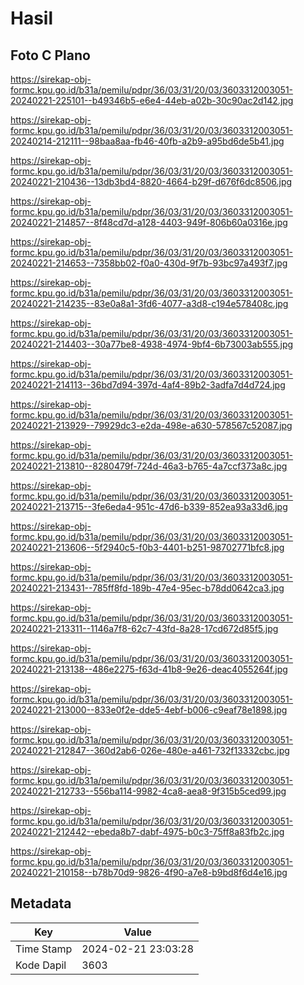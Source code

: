 # Hasil

## Foto C Plano

https://sirekap-obj-formc.kpu.go.id/b31a/pemilu/pdpr/36/03/31/20/03/3603312003051-20240221-225101--b49346b5-e6e4-44eb-a02b-30c90ac2d142.jpg

https://sirekap-obj-formc.kpu.go.id/b31a/pemilu/pdpr/36/03/31/20/03/3603312003051-20240214-212111--98baa8aa-fb46-40fb-a2b9-a95bd6de5b41.jpg

https://sirekap-obj-formc.kpu.go.id/b31a/pemilu/pdpr/36/03/31/20/03/3603312003051-20240221-210436--13db3bd4-8820-4664-b29f-d676f6dc8506.jpg

https://sirekap-obj-formc.kpu.go.id/b31a/pemilu/pdpr/36/03/31/20/03/3603312003051-20240221-214857--8f48cd7d-a128-4403-949f-806b60a0316e.jpg

https://sirekap-obj-formc.kpu.go.id/b31a/pemilu/pdpr/36/03/31/20/03/3603312003051-20240221-214653--7358bb02-f0a0-430d-9f7b-93bc97a493f7.jpg

https://sirekap-obj-formc.kpu.go.id/b31a/pemilu/pdpr/36/03/31/20/03/3603312003051-20240221-214235--83e0a8a1-3fd6-4077-a3d8-c194e578408c.jpg

https://sirekap-obj-formc.kpu.go.id/b31a/pemilu/pdpr/36/03/31/20/03/3603312003051-20240221-214403--30a77be8-4938-4974-9bf4-6b73003ab555.jpg

https://sirekap-obj-formc.kpu.go.id/b31a/pemilu/pdpr/36/03/31/20/03/3603312003051-20240221-214113--36bd7d94-397d-4af4-89b2-3adfa7d4d724.jpg

https://sirekap-obj-formc.kpu.go.id/b31a/pemilu/pdpr/36/03/31/20/03/3603312003051-20240221-213929--79929dc3-e2da-498e-a630-578567c52087.jpg

https://sirekap-obj-formc.kpu.go.id/b31a/pemilu/pdpr/36/03/31/20/03/3603312003051-20240221-213810--8280479f-724d-46a3-b765-4a7ccf373a8c.jpg

https://sirekap-obj-formc.kpu.go.id/b31a/pemilu/pdpr/36/03/31/20/03/3603312003051-20240221-213715--3fe6eda4-951c-47d6-b339-852ea93a33d6.jpg

https://sirekap-obj-formc.kpu.go.id/b31a/pemilu/pdpr/36/03/31/20/03/3603312003051-20240221-213606--5f2940c5-f0b3-4401-b251-98702771bfc8.jpg

https://sirekap-obj-formc.kpu.go.id/b31a/pemilu/pdpr/36/03/31/20/03/3603312003051-20240221-213431--785ff8fd-189b-47e4-95ec-b78dd0642ca3.jpg

https://sirekap-obj-formc.kpu.go.id/b31a/pemilu/pdpr/36/03/31/20/03/3603312003051-20240221-213311--1146a7f8-62c7-43fd-8a28-17cd672d85f5.jpg

https://sirekap-obj-formc.kpu.go.id/b31a/pemilu/pdpr/36/03/31/20/03/3603312003051-20240221-213138--486e2275-f63d-41b8-9e26-deac4055264f.jpg

https://sirekap-obj-formc.kpu.go.id/b31a/pemilu/pdpr/36/03/31/20/03/3603312003051-20240221-213000--833e0f2e-dde5-4ebf-b006-c9eaf78e1898.jpg

https://sirekap-obj-formc.kpu.go.id/b31a/pemilu/pdpr/36/03/31/20/03/3603312003051-20240221-212847--360d2ab6-026e-480e-a461-732f13332cbc.jpg

https://sirekap-obj-formc.kpu.go.id/b31a/pemilu/pdpr/36/03/31/20/03/3603312003051-20240221-212733--556ba114-9982-4ca8-aea8-9f315b5ced99.jpg

https://sirekap-obj-formc.kpu.go.id/b31a/pemilu/pdpr/36/03/31/20/03/3603312003051-20240221-212442--ebeda8b7-dabf-4975-b0c3-75ff8a83fb2c.jpg

https://sirekap-obj-formc.kpu.go.id/b31a/pemilu/pdpr/36/03/31/20/03/3603312003051-20240221-210158--b78b70d9-9826-4f90-a7e8-b9bd8f6d4e16.jpg


## Metadata

| Key        | Value               |
| ---------- | ------------------- |
| Time Stamp | 2024-02-21 23:03:28 |
| Kode Dapil | 3603                |



